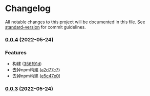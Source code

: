 # Changelog

All notable changes to this project will be documented in this file. See [standard-version](https://github.com/conventional-changelog/standard-version) for commit guidelines.

### [0.0.4](https://github.com/next-dev-template/mini-canvas-board/compare/v0.0.3...v0.0.4) (2022-05-24)


### Features

* 构建 ([356f91d](https://github.com/next-dev-template/mini-canvas-board/commit/356f91de3021609c67ed62fb5a2039604d21b81e))
* 去掉npm构建 ([a2d77c7](https://github.com/next-dev-template/mini-canvas-board/commit/a2d77c7ac7bb3be9936d70f40d8096da454db192))
* 去掉npm构建 ([e5c47e0](https://github.com/next-dev-template/mini-canvas-board/commit/e5c47e08b966f7beff68cc334111f2447b7f2c29))

### [0.0.3](https://github.com/next-dev-template/mini-canvas-board/compare/v0.0.2...v0.0.3) (2022-05-24)
